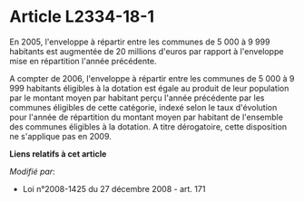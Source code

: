 # Article L2334-18-1

En 2005, l'enveloppe à répartir entre les communes de 5 000 à 9 999 habitants est augmentée de 20 millions d'euros par
rapport à l'enveloppe mise en répartition l'année précédente.

A compter de 2006, l'enveloppe à répartir entre les communes de 5 000 à 9 999 habitants éligibles à la dotation est égale au
produit de leur population par le montant moyen par habitant perçu l'année précédente par les communes éligibles de cette
catégorie, indexé selon le taux d'évolution pour l'année de répartition du montant moyen par habitant de l'ensemble des
communes éligibles à la dotation. A titre dérogatoire, cette disposition ne s'applique pas en 2009.

**Liens relatifs à cet article**

_Modifié par_:

  - Loi n°2008-1425 du 27 décembre 2008 - art. 171
